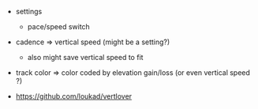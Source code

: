- settings
  - pace/speed switch

- cadence => vertical speed (might be a setting?)
  - also might save vertical speed to fit

- track color => color coded by elevation gain/loss (or even vertical speed ?)
- https://github.com/loukad/vertlover 
